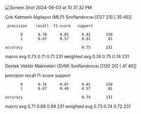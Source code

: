 
![Screen Shot 2024-06-03 at 10 31 32 PM](https://github.com/MOTASEMKHALED/MakineFinal/assets/95929364/964ec9ef-81de-4d38-ac1e-8b56ab51c459)

Çok Katmanlı Algılayıcı (MLP) Sınıflandırıcısı
[[127  23]
 [ 35  46]]
        
     precision    recall  f1-score   support

           0       0.78      0.85      0.81       150
           1       0.67      0.57      0.61        81

    accuracy                           0.75       231
   macro avg       0.73      0.71      0.71       231
weighted avg       0.74      0.75      0.74       231

Destek Vektör Makineleri (SVM) Sınıflandırıcısı
[[130  20]
 [ 41  40]]
             
precision    recall  f1-score   support

           0       0.76      0.87      0.81       150
           1       0.67      0.49      0.57        81

    accuracy                           0.74       231
   macro avg       0.71      0.68      0.69       231
weighted avg       0.73      0.74      0.72       231
